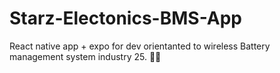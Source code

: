 # Starz-Electonics-BMS-App
React native app + expo for dev 
orientanted to wireless  Battery management system industry 25. 🔋📶